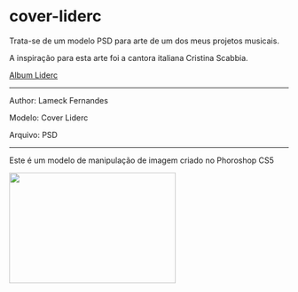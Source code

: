 # cover-liderc
Trata-se de um modelo PSD para arte de um dos meus projetos musicais.

<p>A inspiração para esta arte foi a cantora italiana Cristina Scabbia.</p>
<a href="https://github.com/MyMusicalMind/Lidarc"> Album Liderc</a>

<hr>
<p>Author: Lameck Fernandes</p>
<p>Modelo: Cover Liderc</p>
<p>Arquivo: PSD</p>

<hr>
<p>Este é um modelo de manipulação de imagem criado no Phoroshop CS5</p>
<img src="https://preview.ibb.co/dnCpEQ/cover_liderc.jpg" width="300" height="200">

